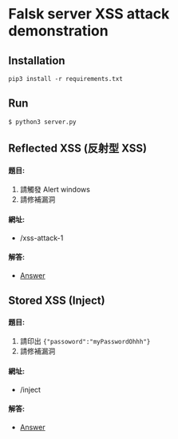 # Falsk server XSS attack demonstration

## Installation
```bash=
pip3 install -r requirements.txt
```

## Run
```bash=
$ python3 server.py
```

## Reflected XSS (反射型 XSS)

#### 題目:
1. 請觸發 Alert windows
2. 請修補漏洞

#### 網址:
- /xss-attack-1

#### 解答:
- [Answer](https://github.com/yillkid/ntc-white-hat/tree/master/answer-xss-flask-server/001)

## Stored XSS (Inject)

#### 題目:
1. 請印出 `{"passoword":"myPasswordOhhh"}` 
2. 請修補漏洞

#### 網址:
- /inject

#### 解答:
- [Answer](https://github.com/yillkid/ntc-white-hat/tree/master/answer-xss-flask-server/002)

